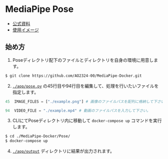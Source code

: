 # MediaPipe Pose

- [公式資料](https://google.github.io/mediapipe/solutions/pose.html)
- [使用イメージ](https://hub.docker.com/r/ao2324/mediapipe)

## 始め方
1. Poseディレクトリ配下のファイルとディレクトリを自身の環境に用意します。
```bash
$ git clone https://github.com/AO2324-00/MediaPipe-Docker.git
```
2. [`./app/pose.py`](https://github.com/AO2324-00/MediaPipe-Docker/blob/main/Pose/app/pose.py) の45行目や94行目を編集して、処理を行いたいファイルを指定します。
```py
45  IMAGE_FILES = ["./example.png"] # 画像のファイルパスを配列に格納して下さい。

94  VIDEO_FILE = "./example.mp4" # 動画のファイルパスを入力して下さい。
```
3. CLIにてPoseディレクトリ内に移動して `docker-compose up` コマンドを実行します。
```bash
$ cd ./MediaPipe-Docker/Pose/
$ docker-compose up
```
4. [`./app/output`](https://github.com/AO2324-00/MediaPipe-Docker/tree/main/Pose/app/output) ディレクトリに結果が出力されます。